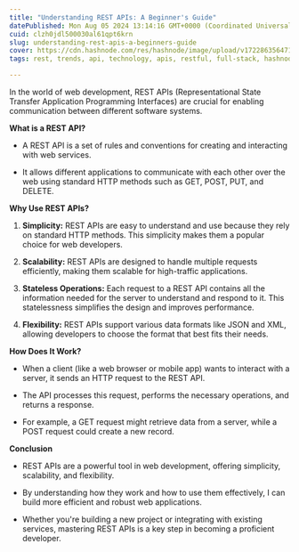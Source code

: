 ```yaml
---
title: "Understanding REST APIs: A Beginner's Guide"
datePublished: Mon Aug 05 2024 13:14:16 GMT+0000 (Coordinated Universal Time)
cuid: clzh0jdl500030al61qpt6krn
slug: understanding-rest-apis-a-beginners-guide
cover: https://cdn.hashnode.com/res/hashnode/image/upload/v1722863564715/6a2fe10d-5eef-40ae-bbac-d636348108a1.png
tags: rest, trends, api, technology, apis, restful, full-stack, hashnode, rest-api, mern, restful-apis, hashnodecommunity, technical-writing-1, hashnodebootcamp, rest-operator

---
```


In the world of web development, REST APIs (Representational State Transfer Application Programming Interfaces) are crucial for enabling communication between different software systems.

**What is a REST API?**

* A REST API is a set of rules and conventions for creating and interacting with web services.
    
* It allows different applications to communicate with each other over the web using standard HTTP methods such as GET, POST, PUT, and DELETE.
    

**Why Use REST APIs?**

1. **Simplicity:** REST APIs are easy to understand and use because they rely on standard HTTP methods. This simplicity makes them a popular choice for web developers.
    
2. **Scalability:** REST APIs are designed to handle multiple requests efficiently, making them scalable for high-traffic applications.
    
3. **Stateless Operations:** Each request to a REST API contains all the information needed for the server to understand and respond to it. This statelessness simplifies the design and improves performance.
    
4. **Flexibility:** REST APIs support various data formats like JSON and XML, allowing developers to choose the format that best fits their needs.
    

**How Does It Work?**

* When a client (like a web browser or mobile app) wants to interact with a server, it sends an HTTP request to the REST API.
    
* The API processes this request, performs the necessary operations, and returns a response.
    
* For example, a GET request might retrieve data from a server, while a POST request could create a new record.
    

**Conclusion**

* REST APIs are a powerful tool in web development, offering simplicity, scalability, and flexibility.
    
* By understanding how they work and how to use them effectively, I can build more efficient and robust web applications.
    
* Whether you're building a new project or integrating with existing services, mastering REST APIs is a key step in becoming a proficient developer.